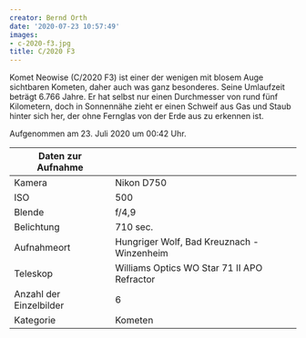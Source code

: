 ```yaml
---
creator: Bernd Orth
date: '2020-07-23 10:57:49'
images:
- c-2020-f3.jpg
title: C/2020 F3
---
```

Komet Neowise (C/2020 F3) ist einer der wenigen mit blosem Auge sichtbaren Kometen, daher auch was ganz besonderes.
Seine Umlaufzeit beträgt 6.766 Jahre. 
Er hat selbst nur einen Durchmesser von rund fünf Kilometern, doch in Sonnennähe zieht er einen Schweif aus Gas und Staub hinter sich her, der ohne Fernglas von der Erde aus zu erkennen ist.

Aufgenommen am 23. Juli 2020 um 00:42 Uhr.

| Daten zur Aufnahme | |
| - | - |
| Kamera | Nikon D750 |
| ISO | 500 |
| Blende | f/4,9 |
| Belichtung | 710 sec. |
| Aufnahmeort | Hungriger Wolf, Bad Kreuznach - Winzenheim |
| Teleskop | Williams Optics WO Star 71 II APO Refractor |
| Anzahl der Einzelbilder | 6 |
| Kategorie | Kometen |
